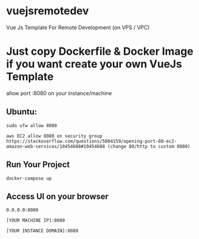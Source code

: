 # vuejsremotedev

Vue Js Template For Remote Development (on VPS / VPC)

# Just copy Dockerfile & Docker Image if you want create your own VueJs Template

allow port :8080 on your instance/machine

## Ubuntu:
```
sudo ufw allow 8080

aws EC2 allow 8080 on security group https://stackoverflow.com/questions/5004159/opening-port-80-ec2-amazon-web-services/10454688#10454688 (change 80/http to custom 8080)
```

## Run Your Project
```
docker-compose up
```

## Access UI on your browser
```
0.0.0.0:8080

[YOUR MACHINE IP]:8080

[YOUR INSTANCE DOMAIN]:8080
```
